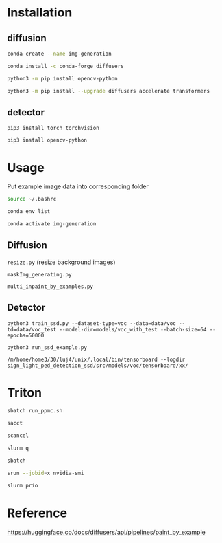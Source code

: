 # Installation

## diffusion 

```bash
conda create --name img-generation

conda install -c conda-forge diffusers

python3 -m pip install opencv-python

python3 -m pip install --upgrade diffusers accelerate transformers

```

## detector

`pip3 install torch torchvision`

`pip3 install opencv-python`

# Usage

Put example image data into corresponding folder

```bash
source ~/.bashrc

conda env list

conda activate img-generation
```

## Diffusion

`resize.py` (resize background images)

`maskImg_generating.py`

`multi_inpaint_by_examples.py`

## Detector

`python3 train_ssd.py --dataset-type=voc --data=data/voc --td=data/voc_test --model-dir=models/voc_with_test --batch-size=64 --epochs=50000`

`python3 run_ssd_example.py `

`/m/home/home3/30/luj4/unix/.local/bin/tensorboard --logdir sign_light_ped_detection_ssd/src/models/voc/tensorboard/xx/`

# Triton 

```bash
sbatch run_ppmc.sh

sacct

scancel

slurm q

sbatch

srun --jobid=x nvidia-smi

slurm prio
```

# Reference

https://huggingface.co/docs/diffusers/api/pipelines/paint_by_example 